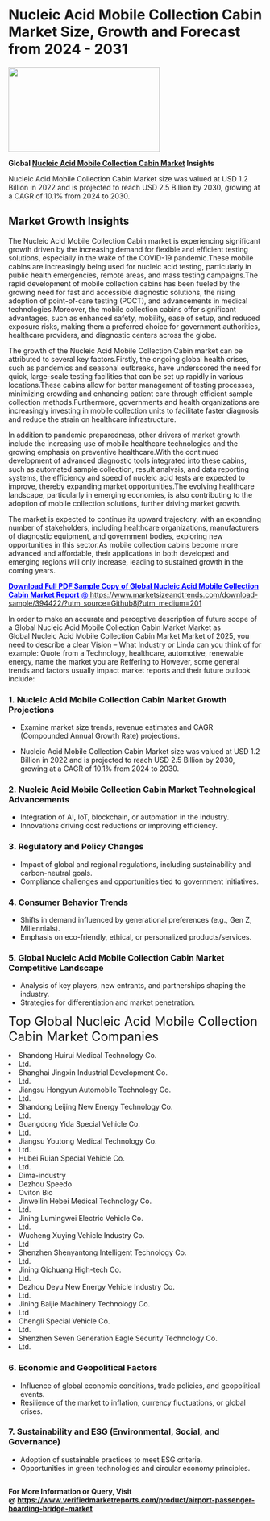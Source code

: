 <H1>Nucleic Acid Mobile Collection Cabin Market Size, Growth and Forecast from 2024 - 2031</H1><img class="aligncenter size-medium wp-image-584254" src="https://thirdeyenews.in/wp-content/uploads/2024/09/Global-Market-Research-300x168.jpeg" alt="" width="300" height="168" /><p><strong>Global&nbsp;<a href="https://www.marketsizeandtrends.com/download-sample/394422/?utm_source=Github8j?utm_medium=201">Nucleic Acid Mobile Collection Cabin Market</a> Insights</strong></p><p>Nucleic Acid Mobile Collection Cabin Market size was valued at USD 1.2 Billion in 2022 and is projected to reach USD 2.5 Billion by 2030, growing at a CAGR of 10.1% from 2024 to 2030.</p><p><h2>Market Growth Insights</h2> <p>The Nucleic Acid Mobile Collection Cabin market is experiencing significant growth driven by the increasing demand for flexible and efficient testing solutions, especially in the wake of the COVID-19 pandemic.These mobile cabins are increasingly being used for nucleic acid testing, particularly in public health emergencies, remote areas, and mass testing campaigns.The rapid development of mobile collection cabins has been fueled by the growing need for fast and accessible diagnostic solutions, the rising adoption of point-of-care testing (POCT), and advancements in medical technologies.Moreover, the mobile collection cabins offer significant advantages, such as enhanced safety, mobility, ease of setup, and reduced exposure risks, making them a preferred choice for government authorities, healthcare providers, and diagnostic centers across the globe.</p> <p><a href="javascript:void(0);" style="color: blue; text-decoration: underline;"></a></p> <p>The growth of the Nucleic Acid Mobile Collection Cabin market can be attributed to several key factors.Firstly, the ongoing global health crises, such as pandemics and seasonal outbreaks, have underscored the need for quick, large-scale testing facilities that can be set up rapidly in various locations.These cabins allow for better management of testing processes, minimizing crowding and enhancing patient care through efficient sample collection methods.Furthermore, governments and health organizations are increasingly investing in mobile collection units to facilitate faster diagnosis and reduce the strain on healthcare infrastructure.</p> <p>In addition to pandemic preparedness, other drivers of market growth include the increasing use of mobile healthcare technologies and the growing emphasis on preventive healthcare.With the continued development of advanced diagnostic tools integrated into these cabins, such as automated sample collection, result analysis, and data reporting systems, the efficiency and speed of nucleic acid tests are expected to improve, thereby expanding market opportunities.The evolving healthcare landscape, particularly in emerging economies, is also contributing to the adoption of mobile collection solutions, further driving market growth.</p> <p>The market is expected to continue its upward trajectory, with an expanding number of stakeholders, including healthcare organizations, manufacturers of diagnostic equipment, and government bodies, exploring new opportunities in this sector.As mobile collection cabins become more advanced and affordable, their applications in both developed and emerging regions will only increase, leading to sustained growth in the coming years.</p> <p><a href="javascript:void(0);" style="color: blue; text-decoration: underline;"></p><p><span class=""><strong>Download Full PDF Sample Copy of Global Nucleic Acid Mobile Collection Cabin Market Report</strong> @ <a href="https://www.marketsizeandtrends.com/download-sample/394422/?utm_source=Github8j?utm_medium=201" target="_blank">https://www.marketsizeandtrends.com/download-sample/394422/?utm_source=Github8j?utm_medium=201</a></span></p><p>In order to make an accurate and perceptive description of future scope of a Global&nbsp;Nucleic Acid Mobile Collection Cabin Market Market as Global&nbsp;Nucleic Acid Mobile Collection Cabin Market Market of 2025, you need to describe a clear Vision &ndash; What Industry or Linda can you think of for example: Quote from a Technology, healthcare, automotive, renewable energy, name the market you are Reffering to.However, some general trends and factors usually impact market reports and their future outlook include:</p><h3>1.&nbsp;<strong>Nucleic Acid Mobile Collection Cabin Market Growth Projections</strong></h3><ul><li>Examine market size trends, revenue estimates and CAGR (Compounded Annual Growth Rate) projections.</li><li><p>Nucleic Acid Mobile Collection Cabin Market size was valued at USD 1.2 Billion in 2022 and is projected to reach USD 2.5 Billion by 2030, growing at a CAGR of 10.1% from 2024 to 2030.</p></li></ul><h3>2.&nbsp;<strong>Nucleic Acid Mobile Collection Cabin Market Technological Advancements</strong></h3><ul><li>Integration of AI, IoT, blockchain, or automation in the industry.</li><li>Innovations driving cost reductions or improving efficiency.</li></ul><h3>3.&nbsp;<strong>Regulatory and Policy Changes</strong></h3><ul><li>Impact of global and regional regulations, including sustainability and carbon-neutral goals.</li><li>Compliance challenges and opportunities tied to government initiatives.</li></ul><h3>4.&nbsp;<strong>Consumer Behavior Trends</strong></h3><ul><li>Shifts in demand influenced by generational preferences (e.g., Gen Z, Millennials).</li><li>Emphasis on eco-friendly, ethical, or personalized products/services.</li></ul><h3>5.&nbsp;<strong>Global Nucleic Acid Mobile Collection Cabin Market Competitive Landscape</strong></h3><ul><li>Analysis of key players, new entrants, and partnerships shaping the industry.</li><li>Strategies for differentiation and market penetration.</li></ul><p data-pm-slice="1 1 []"><span style="color: inherit; font-family: inherit; font-size: 25px;">Top Global Nucleic Acid Mobile Collection Cabin Market Companies</span></p><div class="" data-test-id=""><p><li>Shandong Huirui Medical Technology Co.</li><li> Ltd.</li><li> Shanghai Jingxin Industrial Development Co.</li><li> Ltd.</li><li> Jiangsu Hongyun Automobile Technology Co.</li><li> Ltd.</li><li> Shandong Leijing New Energy Technology Co.</li><li> Ltd.</li><li> Guangdong Yida Special Vehicle Co.</li><li> Ltd.</li><li> Jiangsu Youtong Medical Technology Co.</li><li> Ltd.</li><li> Hubei Ruian Special Vehicle Co.</li><li> Ltd.</li><li> Dima-industry</li><li> Dezhou Speedo</li><li> Oviton Bio</li><li> Jinweilin Hebei Medical Technology Co.</li><li> Ltd.</li><li> Jining Lumingwei Electric Vehicle Co.</li><li> Ltd.</li><li> Wucheng Xuying Vehicle Industry Co.</li><li> Ltd</li><li> Shenzhen Shenyantong Intelligent Technology Co.</li><li> Ltd.</li><li> Jining Qichuang High-tech Co.</li><li> Ltd.</li><li> Dezhou Deyu New Energy Vehicle Industry Co.</li><li> Ltd.</li><li> Jining Baijie Machinery Technology Co.</li><li> Ltd</li><li> Chengli Special Vehicle Co.</li><li> Ltd.</li><li> Shenzhen Seven Generation Eagle Security Technology Co.</li><li> Ltd.</li></p></div><h3>6.&nbsp;<strong>Economic and Geopolitical Factors</strong></h3><ul><li>Influence of global economic conditions, trade policies, and geopolitical events.</li><li>Resilience of the market to inflation, currency fluctuations, or global crises.</li></ul><h3>7.&nbsp;<strong>Sustainability and ESG (Environmental, Social, and Governance)</strong></h3><ul><li>Adoption of sustainable practices to meet ESG criteria.</li><li>Opportunities in green technologies and circular economy principles.</li></ul><h2><strong style="font-size: 14px;">For More Information or Query, Visit @&nbsp;</strong><a style="background-color: #ffffff; font-size: 14px;" href="https://www.marketsizeandtrends.com/report/nucleic-acid-mobile-collection-cabin-market/" target="_blank">https://www.verifiedmarketreports.com/product/airport-passenger-boarding-bridge-market</a></h2>